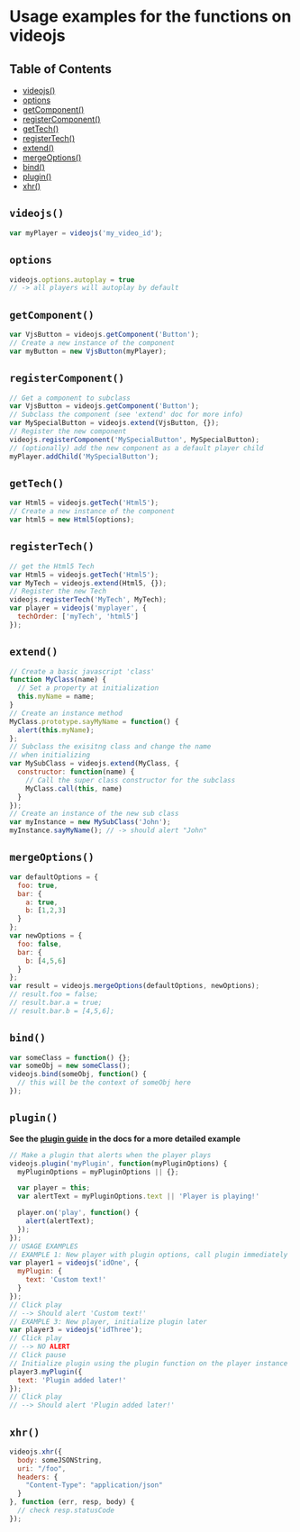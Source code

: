 # Usage examples for the functions on videojs

## Table of Contents

* [videojs()](#videojs)
* [options](#options)
* [getComponent()](#getcomponent)
* [registerComponent()](#registercomponent)
* [getTech()](#gettech)
* [registerTech()](#registertech)
* [extend()](#extend)
* [mergeOptions()](#mergeoptions)
* [bind()](#bind)
* [plugin()](#plugin)
* [xhr()](#xhr)

## `videojs()`

```js
var myPlayer = videojs('my_video_id');
```

## `options`

```js
videojs.options.autoplay = true
// -> all players will autoplay by default
```

## `getComponent()`

```js
var VjsButton = videojs.getComponent('Button');
// Create a new instance of the component
var myButton = new VjsButton(myPlayer);
```

## `registerComponent()`

```js
// Get a component to subclass
var VjsButton = videojs.getComponent('Button');
// Subclass the component (see 'extend' doc for more info)
var MySpecialButton = videojs.extend(VjsButton, {});
// Register the new component
videojs.registerComponent('MySpecialButton', MySpecialButton);
// (optionally) add the new component as a default player child
myPlayer.addChild('MySpecialButton');
```

## `getTech()`

```js
var Html5 = videojs.getTech('Html5');
// Create a new instance of the component
var html5 = new Html5(options);
```

## `registerTech()`

```js
// get the Html5 Tech
var Html5 = videojs.getTech('Html5');
var MyTech = videojs.extend(Html5, {});
// Register the new Tech
videojs.registerTech('MyTech', MyTech);
var player = videojs('myplayer', {
  techOrder: ['myTech', 'html5']
});
```

## `extend()`

```js
// Create a basic javascript 'class'
function MyClass(name) {
  // Set a property at initialization
  this.myName = name;
}
// Create an instance method
MyClass.prototype.sayMyName = function() {
  alert(this.myName);
};
// Subclass the exisitng class and change the name
// when initializing
var MySubClass = videojs.extend(MyClass, {
  constructor: function(name) {
    // Call the super class constructor for the subclass
    MyClass.call(this, name)
  }
});
// Create an instance of the new sub class
var myInstance = new MySubClass('John');
myInstance.sayMyName(); // -> should alert "John"
```

## `mergeOptions()`

```js
var defaultOptions = {
  foo: true,
  bar: {
    a: true,
    b: [1,2,3]
  }
};
var newOptions = {
  foo: false,
  bar: {
    b: [4,5,6]
  }
};
var result = videojs.mergeOptions(defaultOptions, newOptions);
// result.foo = false;
// result.bar.a = true;
// result.bar.b = [4,5,6];
```

## `bind()`

```js
var someClass = function() {};
var someObj = new someClass();
videojs.bind(someObj, function() {
  // this will be the context of someObj here
});
```

## `plugin()`

**See the [plugin guide](/docs/guides/plugins.md) in the docs for a more detailed example**

```js
// Make a plugin that alerts when the player plays
videojs.plugin('myPlugin', function(myPluginOptions) {
  myPluginOptions = myPluginOptions || {};

  var player = this;
  var alertText = myPluginOptions.text || 'Player is playing!'

  player.on('play', function() {
    alert(alertText);
  });
});
// USAGE EXAMPLES
// EXAMPLE 1: New player with plugin options, call plugin immediately
var player1 = videojs('idOne', {
  myPlugin: {
    text: 'Custom text!'
  }
});
// Click play
// --> Should alert 'Custom text!'
// EXAMPLE 3: New player, initialize plugin later
var player3 = videojs('idThree');
// Click play
// --> NO ALERT
// Click pause
// Initialize plugin using the plugin function on the player instance
player3.myPlugin({
  text: 'Plugin added later!'
});
// Click play
// --> Should alert 'Plugin added later!'
```

## `xhr()`

```js
videojs.xhr({
  body: someJSONString,
  uri: "/foo",
  headers: {
    "Content-Type": "application/json"
  }
}, function (err, resp, body) {
  // check resp.statusCode
});
```
